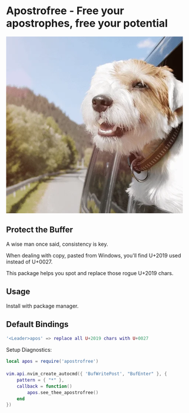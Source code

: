 # Apostrofree - Free your apostrophes, free your potential 

![](https://github.com/tjmblake/apostrofree/blob/main/freedom-dog.webp)

## Protect the Buffer

A wise man once said, consistency is key.

When dealing with copy, pasted from Windows, you'll find U+2019 used 
instead of U+0027. 

This package helps you spot and replace those rogue U+2019 chars.

## Usage

Install with package manager. 

## Default Bindings

```lua
'<Leader>apos' => replace all U+2019 chars with U+0027
```

Setup Diagnostics:

```lua
local apos = require('apostrofree')

vim.api.nvim_create_autocmd({ 'BufWritePost', "BufEnter" }, {
	pattern = { "*" },
	callback = function()
		apos.see_thee_apostrofree()
	end
})
```

